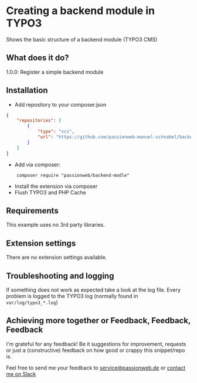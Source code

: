 # Creating a backend module in TYPO3

Shows the basic structure of a backend module (TYPO3 CMS)

## What does it do?

1.0.0: Register a simple backend module

## Installation

* Add repository to your composer.json

```json
{
    "repositories": [
        {
            "type": "vcs",
            "url": "https://github.com/passionweb-manuel-schnabel/backend-module.git"
        }
    ]
}
```

* Add via composer:

```
    composer require "passionweb/backend-modle"
```

* Install the extension via composer
* Flush TYPO3 and PHP Cache

## Requirements

This example uses no 3rd party libraries.

## Extension settings

There are no extension settings available.

## Troubleshooting and logging

If something does not work as expected take a look at the log file.
Every problem is logged to the TYPO3 log (normally found in `var/log/typo3_*.log`)

## Achieving more together or Feedback, Feedback, Feedback

I'm grateful for any feedback! Be it suggestions for improvement, requests or just a (constructive) feedback on how good or crappy this snippet/repo is.

Feel free to send me your feedback to [service@passionweb.de](mailto:service@passionweb.de "Send Feedback") or [contact me on Slack](https://typo3.slack.com/team/U02FG49J4TG "Contact me on Slack")
